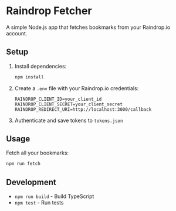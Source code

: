 # Raindrop Fetcher

A simple Node.js app that fetches bookmarks from your Raindrop.io account.

## Setup

1. Install dependencies:

   ```bash
   npm install
   ```

2. Create a `.env` file with your Raindrop.io credentials:

   ```
   RAINDROP_CLIENT_ID=your_client_id
   RAINDROP_CLIENT_SECRET=your_client_secret
   RAINDROP_REDIRECT_URI=http://localhost:3000/callback
   ```

3. Authenticate and save tokens to `tokens.json`

## Usage

Fetch all your bookmarks:

```bash
npm run fetch
```

## Development

- `npm run build` - Build TypeScript
- `npm test` - Run tests
